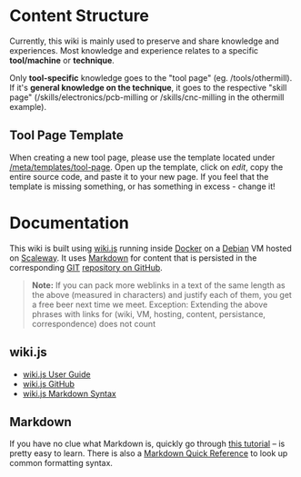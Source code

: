 <!-- TITLE: How to use this wiki -->

# Content Structure

Currently, this wiki is mainly used to preserve and share knowledge and experiences. Most knowledge and experience relates to a specific **tool/machine** or **technique**.

Only **tool-specific** knowledge goes to the "tool page" (eg. /tools/othermill). If it's **general knowledge on the technique**, it goes to the respective "skill page" (/skills/electronics/pcb-milling or /skills/cnc-milling in the othermill example).

## Tool Page Template

When creating a new tool page, please use the template located under [/meta/templates/tool-page](/meta/templates/tool-page). Open up the template, click on *edit*, copy the entire source code, and paste it to your new page. If you feel that the template is missing something, or has something in excess - change it!

# Documentation

This wiki is built using [wiki.js](https://wiki.js.org/) running inside [Docker](https://www.docker.com/) on a [Debian](https://www.debian.org/) VM hosted on [Scaleway](https://www.scaleway.com/). It uses [Markdown](https://daringfireball.net/projects/markdown/) for content that is persisted in the corresponding [GIT](https://git-scm.com/) [repository on GitHub](https://github.com/erfindergarden/wiki).

> **Note:** If you can pack more weblinks in a text of the same length as the above (measured in characters) and justify each of them, you get a free beer next time we meet. Exception: Extending the above phrases with links for (wiki, VM, hosting, content, persistance, correspondence) does not count

## wiki.js

- [wiki.js User Guide](https://docs.requarks.io/wiki#user-guide)
- [wiki.js GitHub](https://github.com/Requarks/wiki)
- [wiki.js Markdown Syntax](https://docs.requarks.io/wiki/user-guide/markdown-syntax)

## Markdown

If you have no clue what Markdown is, quickly go through [this tutorial](http://commonmark.org/help/tutorial/) – is pretty easy to learn. There is also a [Markdown Quick Reference](http://commonmark.org/help/) to look up common formatting syntax.
